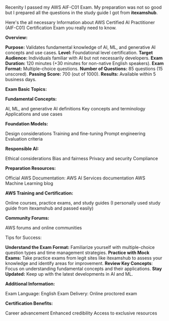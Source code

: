 Recenlty I passed my AWS AIF-C01 Exam. My preparation was not so good but I prepared all the questions in the study guide I got from **itexamshub**.

Here's the all necessary Information about AWS Certified AI Practitioner (AIF-C01) Certification Exam you really need to know.

**Overview:**

**Purpose:** Validates fundamental knowledge of AI, ML, and generative AI concepts and use cases.
**Level:** Foundational level certification.
**Target Audience:** Individuals familiar with AI but not necessarily developers.
**Exam Duration:** 120 minutes (+30 minutes for non-native English speakers).
**Exam Format:** Multiple-choice questions.
**Number of Questions:** 85 questions (15 unscored).
**Passing Score:** 700 (out of 1000).
**Results:** Available within 5 business days.

**Exam Basic Topics:**

**Fundamental Concepts:**

AI, ML, and generative AI definitions
Key concepts and terminology
Applications and use cases

**Foundation Models:**

Design considerations
Training and fine-tuning
Prompt engineering
Evaluation criteria

**Responsible AI:**

Ethical considerations
Bias and fairness
Privacy and security
Compliance

**Preparation Resources:**

Official AWS Documentation:
AWS AI Services documentation
AWS Machine Learning blog

**AWS Training and Certification:**

Online courses, practice exams, and study guides (I personally used study guide from itexamshub and passed easily)

**Community Forums:**

AWS forums and online communities

Tips for Success:

**Understand the Exam Format:** Familiarize yourself with multiple-choice question types and time management strategies.
**Practice with Mock Exams:** Take practice exams from legit sites like itexamshub to assess your knowledge and identify areas for improvement.
**Review Key Concepts**: Focus on understanding fundamental concepts and their applications.
**Stay Updated:** Keep up with the latest developments in AI and ML.

**Additional Information:**

Exam Language: English
Exam Delivery: Online proctored exam

**Certification Benefits:**

Career advancement
Enhanced credibility
Access to exclusive resources
